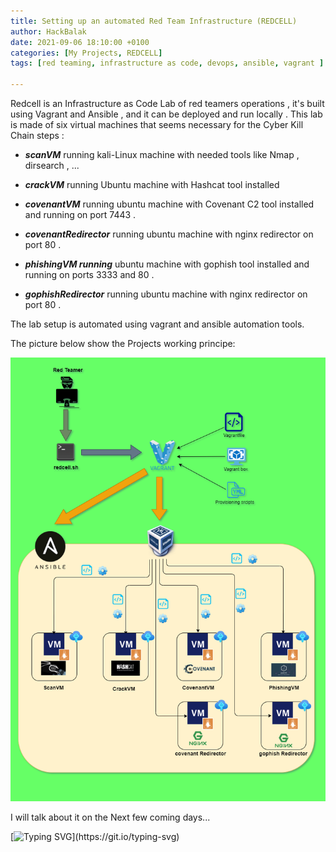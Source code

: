 ```yaml
---
title: Setting up an automated Red Team Infrastructure (REDCELL)
author: HackBalak
date: 2021-09-06 18:10:00 +0100
categories: [My Projects, REDCELL]
tags: [red teaming, infrastructure as code, devops, ansible, vagrant ]

---
```


Redcell is an Infrastructure as Code Lab of red teamers operations , it's built using Vagrant and Ansible , and it can be deployed and run locally .
This lab is made of six virtual machines that seems necessary for the Cyber Kill Chain steps :

- ***scanVM*** running kali-Linux machine with needed tools like Nmap , dirsearch , ...

- ***crackVM*** running Ubuntu machine with Hashcat tool installed

- ***covenantVM*** running ubuntu machine with Covenant C2 tool installed and running on port 7443 .

- ***covenantRedirector*** running ubuntu machine with nginx redirector on port 80 .

- ***phishingVM running*** ubuntu machine with gophish tool installed and running on ports 3333 and 80 .

- ***gophishRedirector*** running ubuntu machine with nginx redirector on port 80 .

The lab setup is automated using vagrant and ansible automation tools.

The picture below show the Projects working principe:

<img src="https://github.com/HackBalak/Hackbalak.github.io/blob/main/_posts/Aseets/REDCELL/REDCELL.png" alt="PNG">

I will talk about it on the Next few coming days...


[![Typing SVG](https://readme-typing-svg.herokuapp.com?font=comfortaa&color=016EEA&size=24&width=500&lines=Stay+Tunned+.+.+.)](https://git.io/typing-svg)
